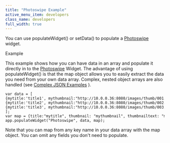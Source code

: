 ```yaml
---
title: "Photoswipe Example"
active_menu_item: developers
class_name: developers
full_width: true
---
```



You can use populateWidget() or setData() to populate a [Photoswipe](../../../../widget-properties-events/advanced/photoswipe.htm) widget.

Example

This example shows how you can have data in an array and populate it directly in to the [Photoswipe](../../../../widget-properties-events/advanced/photoswipe.htm) Widget. The advantage of using populateWidget() is that the map object allows you to easily extract the data you need from your own data array. Complex, nested object arrays are also handled (see [Complex JSON Examples](complex_json_example.htm) ).

    var data = [
    {mytitle:'title1', mythumbnail:"http://10.0.0.36:8080/images/thumb/001.jpg", mythumbnailtext:'Label 1', mysrc:"http://10.0.0.36:8080/images/full/001.jpg"},
    {mytitle:'title2', mythumbnail:"http://10.0.0.36:8080/images/thumb/002.jpg", mythumbnailtext:'Label 2', mysrc:"http://10.0.0.36:8080/images/full/002.jpg"},
    {mytitle:'title3', mythumbnail:"http://10.0.0.36:8080/images/thumb/003.jpg", mythumbnailtext:'Label 3', mysrc:"http://10.0.0.36:8080/images/full/003.jpg"}
    ];
    var map = {title:"mytitle", thumbnail: "mythumbnail", thumbnailtext: "mythumbnailtext", src:"mysrc"};
    app.populateWidget("Photoswipe", data, map);
   

Note that you can map from any key name in your data array with the map object. You can omit any fields you don't need to populate.

